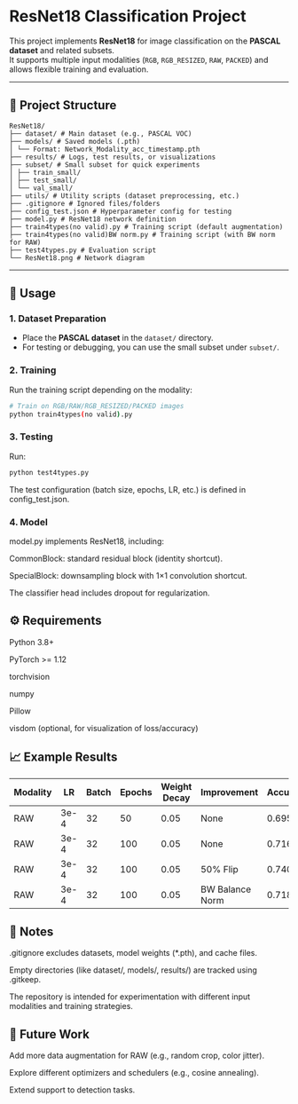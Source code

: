 # ResNet18 Classification Project

This project implements **ResNet18** for image classification on the **PASCAL dataset** and related subsets.  
It supports multiple input modalities (`RGB`, `RGB_RESIZED`, `RAW`, `PACKED`) and allows flexible training and evaluation.  

---

## 📂 Project Structure
```
ResNet18/
├── dataset/ # Main dataset (e.g., PASCAL VOC)
├── models/ # Saved models (.pth)
│ └── Format: Network_Modality_acc_timestamp.pth
├── results/ # Logs, test results, or visualizations
├── subset/ # Small subset for quick experiments
│ ├── train_small/
│ ├── test_small/
│ └── val_small/
├── utils/ # Utility scripts (dataset preprocessing, etc.)
├── .gitignore # Ignored files/folders
├── config_test.json # Hyperparameter config for testing
├── model.py # ResNet18 network definition
├── train4types(no valid).py # Training script (default augmentation)
├── train4types(no valid)BW norm.py # Training script (with BW norm for RAW)
├── test4types.py # Evaluation script
└── ResNet18.png # Network diagram
```


---

## 🚀 Usage

### 1. Dataset Preparation
- Place the **PASCAL dataset** in the `dataset/` directory.  
- For testing or debugging, you can use the small subset under `subset/`.

### 2. Training
Run the training script depending on the modality:

```bash
# Train on RGB/RAW/RGB_RESIZED/PACKED images
python train4types(no valid).py
```
### 3. Testing
Run:
```bash
python test4types.py
```
The test configuration (batch size, epochs, LR, etc.) is defined in config_test.json.
### 4. Model
model.py implements ResNet18, including:

CommonBlock: standard residual block (identity shortcut).

SpecialBlock: downsampling block with 1×1 convolution shortcut.

The classifier head includes dropout for regularization.
## ⚙️ Requirements

Python 3.8+

PyTorch >= 1.12

torchvision

numpy

Pillow

visdom (optional, for visualization of loss/accuracy)
## 📈 Example Results

| Modality | LR   | Batch | Epochs | Weight Decay | Improvement     | Accuracy |
|----------|------|-------|--------|--------------|-----------------|----------|
| RAW      | 3e-4 | 32    | 50     | 0.05         | None            | 0.6956   |
| RAW      | 3e-4 | 32    | 100    | 0.05         | None            | 0.7168   |
| RAW      | 3e-4 | 32    | 100    | 0.05         | 50% Flip        | 0.7405   |
| RAW      | 3e-4 | 32    | 100    | 0.05         | BW Balance Norm | 0.7188   |

## 📌 Notes

.gitignore excludes datasets, model weights (*.pth), and cache files.

Empty directories (like dataset/, models/, results/) are tracked using .gitkeep.

The repository is intended for experimentation with different input modalities and training strategies.

## 🔮 Future Work

Add more data augmentation for RAW (e.g., random crop, color jitter).

Explore different optimizers and schedulers (e.g., cosine annealing).

Extend support to detection tasks.

